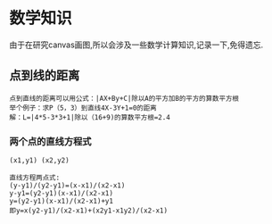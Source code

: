 # 数学知识
由于在研究canvas画图,所以会涉及一些数学计算知识,记录一下,免得遗忘.


## 点到线的距离
```
点到直线的距离可以用公式：|AX+By+C|除以A的平方加B的平方的算数平方根
举个例子：求P（5，3）到直线4X-3Y+1=0的距离
解：L=|4*5-3*3+1|除以（16+9)的算数平方根=2.4
```

### 两个点的直线方程式
```
(x1,y1) (x2,y2)

直线方程两点式:
(y-y1)/(y2-y1)=(x-x1)/(x2-x1)
y-y1=(y2-y1)(x-x1)/(x2-x1)
y=(y2-y1)(x-x1)/(x2-x1)+y1
即y=x(y2-y1)/(x2-x1)+(x2y1-x1y2)/(x2-x1)
```